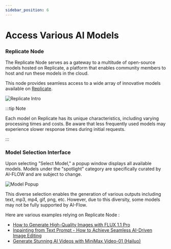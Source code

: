 ```yaml
---
sidebar_position: 6
---
```


# Access Various AI Models

### Replicate Node

The Replicate Node serves as a gateway to a multitude of open-source models hosted on Replicate, a platform that enables community members to host and run these models in the cloud.

This node provides seamless access to a wide array of innovative models available on [Replicate](https://replicate.com/explore).

![Replicate Intro](/img/blog-images/minimax-video-template-guide-3.png)

:::tip Note

Each model on Replicate has its unique characteristics, including varying processing times and costs. Be aware that less frequently used models may experience slower response times during initial requests.

:::

### Model Selection Interface

Upon selecting "Select Model," a popup window displays all available models. Models under the "spotlight" category are specifically curated by AI-FLOW and are subject to change.

![Model Popup](/img/blog-images/replicate-catalog.png)

This diverse selection enables the generation of various outputs including text, mp3, mp4, gif, png, etc. However, due to this diversity, some models may not be fully supported by AI-Flow.

Here are various examples relying on Replicate Node :

- [How to Generate High-Quality Images with FLUX 1.1 Pro](https://ai-flow.net/blog/generate-images-with-flux-1-1-pro/)
- [Inpainting from Text Prompt - How to Achieve Seamless AI-Driven Image Editing](https://ai-flow.net/blog/inpainting-from-text-prompt/)
- [Generate Stunning AI Videos with MiniMax Video-01 (Hailuo)](https://ai-flow.net/blog/minimax-video-template-guide/)
